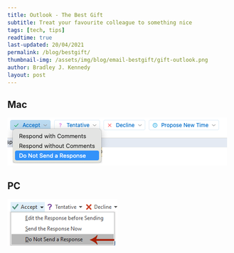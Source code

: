 ```yaml
---
title: Outlook - The Best Gift
subtitle: Treat your favourite colleague to something nice
tags: [tech, tips]
readtime: true
last-updated: 20/04/2021
permalink: /blog/bestgift/
thumbnail-img: /assets/img/blog/email-bestgift/gift-outlook.png
author: Bradley J. Kennedy
layout: post
---
```

## Mac

![Do not send outlook response - Mac version](/assets/img/blog/email-bestgift/mac-noresponse.png)

## PC

![Do not send outlook response - PC version](/assets/img/blog/email-bestgift/pc-noresponse.png)
